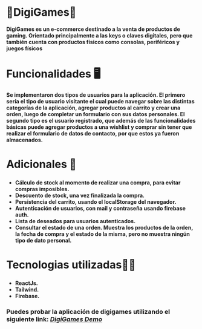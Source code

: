 # 🌟DigiGames🌟

**DigiGames es un e-commerce destinado a la venta de productos de gaming.
Orientado principalmente a las keys o claves digitales, pero que también cuenta con productos físicos como consolas, periféricos y juegos físicos**

# Funcionalidades 🖥

**Se implementaron dos tipos de usuarios para la aplicación. El primero sería el tipo de usuario visitante el cual puede navegar sobre las distintas categorías de la aplicación, agregar productos al carrito y crear una orden, luego de completar un formulario con sus datos personales. El segundo tipo es el usuario registrado, que además de las funcionalidades básicas puede agregar productos a una wishlist y comprar sin tener que realizar el formulario de datos de contacto, por que estos ya fueron almacenados.**

# Adicionales 📎

###

- **Cálculo de stock al momento de realizar una compra, para evitar compras imposibles.**
- **Descuento de stock, una vez finalizada la compra.**
- **Persistencia del carrito, usando el localStorage del navegador.**
- **Autenticación de usuarios, con mail y contraseña usando firebase auth.**
- **Lista de deseados para usuarios autenticados.**
- **Consultar el estado de una orden. Muestra los productos de la orden, la fecha de compra y el estado de la misma, pero no muestra ningún tipo de dato personal.**

# Tecnologias utilizadas👩‍💻

###

- **ReactJs.**
- **Tailwind.**
- **Firebase.**

### **Puedes probar la aplicación de digigames utilizando el siguiente link: _[DigiGames Demo](sergiodlr.github.com/digigames)_**
